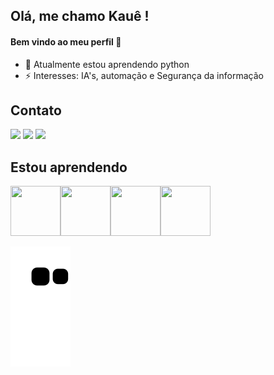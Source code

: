 
## Olá, me chamo Kauê ! 
#### Bem vindo ao meu perfil 👋
- 🌱 Atualmente estou aprendendo python
- ⚡ Interesses: IA's, automação e Segurança da informação

## Contato

<div>
<a href="https://www.instagram.com/kaue.qd01/" target="_blank"><img src="https://img.shields.io/badge/-Instagram-%23E4405F?style=for-the-badge&logo=instagram&logoColor=white" target="_blank"></a>
<a href = "mailto:kauedias0791@gmail.com"><img src="https://img.shields.io/badge/Gmail-D14836?style=for-the-badge&logo=gmail&logoColor=white" target="_blank"></a>
<a href="https://www.linkedin.com/in/kau%C3%AA-quinello-dias-06664524b/" target="_blank"><img src="https://img.shields.io/badge/-LinkedIn-%230077B5?style=for-the-badge&logo=linkedin&logoColor=white" target="_blank"></a>   
</div>

## Estou aprendendo

<img src="https://cdn.jsdelivr.net/gh/devicons/devicon/icons/html5/html5-original-wordmark.svg" width="80px" height="80px" /><img src="https://cdn.jsdelivr.net/gh/devicons/devicon/icons/css3/css3-original-wordmark.svg" width="80px" height="80px" /><img src="https://cdn.jsdelivr.net/gh/devicons/devicon/icons/javascript/javascript-original.svg" width="80px" height="80px" /><img src="https://cdn.jsdelivr.net/gh/devicons/devicon/icons/python/python-original-wordmark.svg" width="80px" height="80px" />
          
![Snake animation](https://github.com/KaueQDias/KaueQDias/blob/output/github-contribution-grid-snake.svg)
